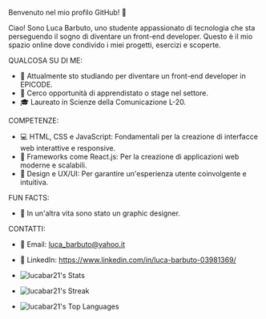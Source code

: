 Benvenuto nel mio profilo GitHub! 👋

Ciao! Sono Luca Barbuto, uno studente appassionato di tecnologia che sta perseguendo il sogno di diventare un front-end developer.
Questo è il mio spazio online dove condivido i miei progetti, esercizi e scoperte.

QUALCOSA SU DI ME:
- 🌱 Attualmente sto studiando per diventare un front-end developer in EPICODE.
- 💼 Cerco opportunità di apprendistato o stage nel settore.
- 🎓 Laureato in Scienze della Comunicazione L-20.

COMPETENZE:
- 💻 HTML, CSS e JavaScript: Fondamentali per la creazione di interfacce web interattive e responsive.
- 🚀 Frameworks come React.js: Per la creazione di applicazioni web moderne e scalabili.
- 🎨 Design e UX/UI: Per garantire un'esperienza utente coinvolgente e intuitiva.

FUN FACTS:
- 🎨 In un'altra vita sono stato un graphic designer.

CONTATTI:
- 📧 Email: luca_barbuto@yahoo.it
- 💼 LinkedIn: https://www.linkedin.com/in/luca-barbuto-03981369/

- ![lucabar21's Stats](https://github-readme-stats.vercel.app/api?username=lucabar21&theme=react&show_icons=true&hide_border=false&count_private=false)

- ![lucabar21's Streak](https://github-readme-streak-stats.herokuapp.com/?user=lucabar21&theme=react&hide_border=false)

- ![lucabar21's Top Languages](https://github-readme-stats.vercel.app/api/top-langs/?username=lucabar21&theme=react&show_icons=true&hide_border=false&layout=compact)
